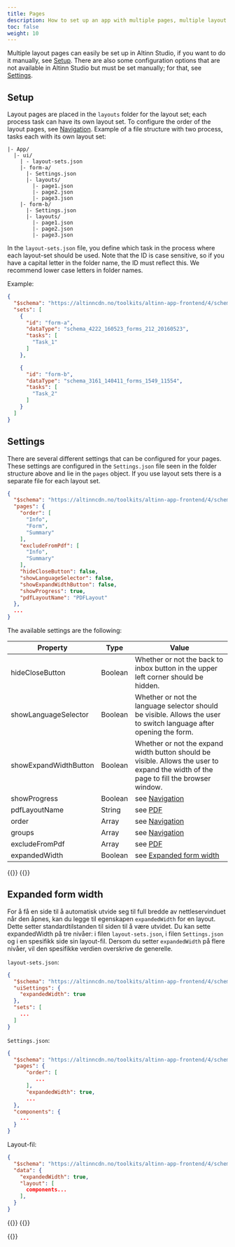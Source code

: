 ```yaml
---
title: Pages
description: How to set up an app with multiple pages, multiple layout sets, or summary.
toc: false
weight: 10
---
```


Multiple layout pages can easily be set up in Altinn Studio, if you want to do it manually, see [Setup](#setup). There are also some configuration options that are not available in Altinn Studio but must be set manually; for that, see [Settings](#settings).

## Setup

Layout pages are placed in the `layouts` folder for the layout set; each process task can have its own layout set. To configure the order of the layout pages, see [Navigation](/altinn-studio/reference/ux/pages/navigation/#order). Example of a file structure with two process, tasks each with its own layout set:

```
|- App/
  |- ui/
    | - layout-sets.json
    |- form-a/
      |- Settings.json
      |- layouts/
        |- page1.json
        |- page2.json
        |- page3.json
    |- form-b/
      |- Settings.json
      |- layouts/
        |- page1.json
        |- page2.json
        |- page3.json
```

In the `layout-sets.json` file, you define which task in the process where each layout-set should be used.
Note that the ID is case sensitive, so if you have a capital letter in the folder name, the ID must reflect this. We recommend lower case letters in folder names.

Example:

```json
{
  "$schema": "https://altinncdn.no/toolkits/altinn-app-frontend/4/schemas/json/layout/layout-sets.schema.v1.json",
  "sets": [
    {
      "id": "form-a",
      "dataType": "schema_4222_160523_forms_212_20160523",
      "tasks": [
        "Task_1"
      ]
    },

    {
      "id": "form-b",
      "dataType": "schema_3161_140411_forms_1549_11554",
      "tasks": [
        "Task_2"
      ]
    }
  ]
}
```

## Settings

There are several different settings that can be configured for your pages.
These settings are configured in the `Settings.json` file seen in the folder structure above and lie in the `pages` object.
If you use layout sets there is a separate file for each layout set.

```json
{
  "$schema": "https://altinncdn.no/toolkits/altinn-app-frontend/4/schemas/json/layout/layoutSettings.schema.v1.json",
  "pages": {
    "order": [
      "Info",
      "Form",
      "Summary"
    ],
    "excludeFromPdf": [
      "Info",
      "Summary"
    ],
    "hideCloseButton": false,
    "showLanguageSelector": false,
    "showExpandWidthButton": false,
    "showProgress": true,
    "pdfLayoutName": "PDFLayout"
  },
  ...
}
```

The available settings are the following:

| Property              | Type    | Value                                                                                                                                                                          |
| --------------------- | ------- | ------------------------------------------------------------------------------------------------------------------------------------------------------------------------------ |
| hideCloseButton       | Boolean | Whether or not the back to inbox button in the upper left corner should be hidden.                                                                                                    |
| showLanguageSelector  | Boolean | Whether or not the language selector should be visible. Allows the user to switch language after opening the form.                                                             |
| showExpandWidthButton | Boolean | Whether or not the expand width button should be visible. Allows the user to expand the width of the page to fill the browser window.                                          |
| showProgress          | Boolean | see [Navigation](/altinn-studio/reference/ux/pages/navigation/#progress-indicator)                                                                                                     |
| pdfLayoutName         | String  | see [PDF](/altinn-studio/reference/ux/pdf/#custom-layout-configuration)                                                                                                                |
| order                 | Array   | see [Navigation](/altinn-studio/reference/ux/pages/navigation/#order)                                                                                                                  |
| groups                | Array   | see [Navigation](/altinn-studio/reference/ux/pages/navigation/#todo-what-is-this)                                                                                                                  |
| excludeFromPdf        | Array   | see [PDF](/altinn-studio/reference/ux/pdf/#automatic-configuration)                                                                                                                    |
| expandedWidth         | Boolean | see [Expanded form width](#expanded-form-width)                                                                                                                                           |

{{<content-version-selector classes="border-box">}}
{{<content-version-container version-label="v4 (App Frontend)">}}

## Expanded form width

For å få en side til å automatisk utvide seg til full bredde av nettleservinduet når den åpnes, kan du legge til
egenskapen `expandedWidth` for en layout. Dette setter standardtilstanden til siden til å være utvidet.
Du kan sette expandedWidth på tre nivåer: i filen `layout-sets.json`, i filen `Settings.json` og i en spesifikk side sin
layout-fil. Dersom du setter `expandedWidth` på flere nivåer, vil den spesifikke verdien overskrive de generelle.

`layout-sets.json`:

```json
{
  "$schema": "https://altinncdn.no/toolkits/altinn-app-frontend/4/schemas/json/layout/layout-sets.schema.v1.json",
  "uiSettings": {
    "expandedWidth": true
  },
  "sets": [
    ...
  ]
}
```

`Settings.json`:

```json
{
  "$schema": "https://altinncdn.no/toolkits/altinn-app-frontend/4/schemas/json/layout/layoutSettings.schema.v1.json",
  "pages": {
      "order": [
         ...
      ],
      "expandedWidth": true,
      ...
  },
  "components": {
    ...
  }
}
```

Layout-fil:

```json
{
  "$schema": "https://altinncdn.no/toolkits/altinn-app-frontend/4/schemas/json/layout/layout.schema.v1.json",
  "data": {
    "expandedWidth": true,
    "layout": [
      components...
    ],
  }
}
```

{{</content-version-container>}}
{{</content-version-selector>}}

{{<children />}}
